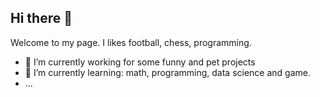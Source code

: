 ## Hi there 👋

Welcome to my page. I likes football, chess, programming. 
- 🔭 I’m currently working for some funny and pet projects
- 🌱 I’m currently learning: math, programming, data science and game.
- ...
<!--
**bahungsg/bahungsg** is a ✨ _special_ ✨ repository because its `README.md` (this file) appears on your GitHub profile.

Here are some ideas to get you started:

- 🔭 I’m currently working on ...
- 🌱 I’m currently learning ...
- 👯 I’m looking to collaborate on ...
- 🤔 I’m looking for help with ...
- 💬 Ask me about ...
- 📫 How to reach me: ...
- 😄 Pronouns: ...
- ⚡ Fun fact: ...
-->
